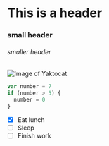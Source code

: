 # This is a header
### small header
###### smaller header
![Image of Yaktocat](https://octodex.github.com/images/yaktocat.png)
``` javascript
var number = 7
if (number > 5) {
  number = 0
}
```
- [x] Eat lunch
- [ ] Sleep
- [ ] Finish work
